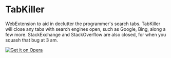 # TabKiller
WebExtension to aid in declutter the programmer's search tabs. TabKiller will close any tabs with search engines open, such as Google, Bing, along a few more. StackExchange and StackOverflow are also closed, for when you squash that bug at 3 am.

[![Get it on Opera](https://dev.opera.com/extensions/branding-guidelines/addons_206x58_en@2x.png)](https://addons.opera.com/en/extensions/details/tabkiller/)
